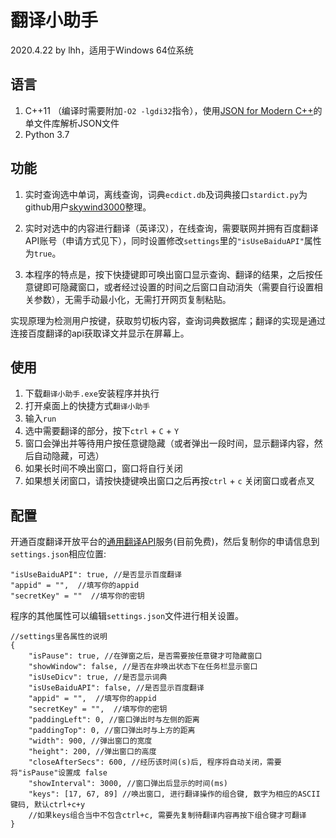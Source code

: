 # 翻译小助手

2020.4.22 by lhh，适用于Windows 64位系统

## 语言

1. C++11 （编译时需要附加`-O2 -lgdi32`指令），使用[JSON for Modern C++](https://nlohmann.github.io/json/)的单文件库解析JSON文件
2. Python 3.7

## 功能

1. 实时查询选中单词，离线查询，词典`ecdict.db`及词典接口`stardict.py`为github用户[skywind3000](https://github.com/skywind3000/ECDICT)整理。

2. 实时对选中的内容进行翻译（英译汉），在线查询，需要联网并拥有百度翻译API账号（申请方式见下），同时设置修改`settings`里的`"isUseBaiduAPI"`属性为`true`。
3. 本程序的特点是，按下快捷键即可唤出窗口显示查询、翻译的结果，之后按任意键即可隐藏窗口，或者经过设置的时间之后窗口自动消失（需要自行设置相关参数），无需手动最小化，无需打开网页复制粘贴。

实现原理为检测用户按键，获取剪切板内容，查询词典数据库；翻译的实现是通过连接百度翻译的api获取译文并显示在屏幕上。

## 使用

1. 下载`翻译小助手.exe`安装程序并执行
2. 打开桌面上的快捷方式`翻译小助手`
3. 输入`run`
4. 选中需要翻译的部分，按下`ctrl` + `C` + `Y`
5. 窗口会弹出并等待用户按任意键隐藏（或者弹出一段时间，显示翻译内容，然后自动隐藏，可选）
6. 如果长时间不唤出窗口，窗口将自行关闭
7. 如果想关闭窗口，请按快捷键唤出窗口之后再按`ctrl` + `c` 关闭窗口或者点叉

## 配置

开通百度翻译开放平台的[通用翻译API](https://api.fanyi.baidu.com/product/11)服务(目前免费)，然后复制你的申请信息到`settings.json`相应位置:

```
"isUseBaiduAPI": true, //是否显示百度翻译
"appid" = "",  //填写你的appid
"secretKey" = ""  //填写你的密钥
```



程序的其他属性可以编辑`settings.json`文件进行相关设置。

```
//settings里各属性的说明
{
    "isPause": true, //在弹窗之后，是否需要按任意键才可隐藏窗口
    "showWindow": false, //是否在非唤出状态下在任务栏显示窗口
    "isUseDicv": true, //是否显示词典
    "isUseBaiduAPI": false, //是否显示百度翻译
    "appid" = "",  //填写你的appid
	"secretKey" = "",  //填写你的密钥
    "paddingLeft": 0, //窗口弹出时与左侧的距离
    "paddingTop": 0, //窗口弹出时与上方的距离
    "width": 900, //弹出窗口的宽度
    "height": 200, //弹出窗口的高度
    "closeAfterSecs": 600, //经历该时间(s)后, 程序将自动关闭，需要将"isPause"设置成 false
    "showInterval": 3000, //窗口弹出后显示的时间(ms)
    "keys": [17, 67, 89] //唤出窗口, 进行翻译操作的组合键, 数字为相应的ASCII键码, 默认ctrl+c+y
    //如果keys组合当中不包含ctrl+c, 需要先复制待翻译内容再按下组合键才可翻译
}
```

